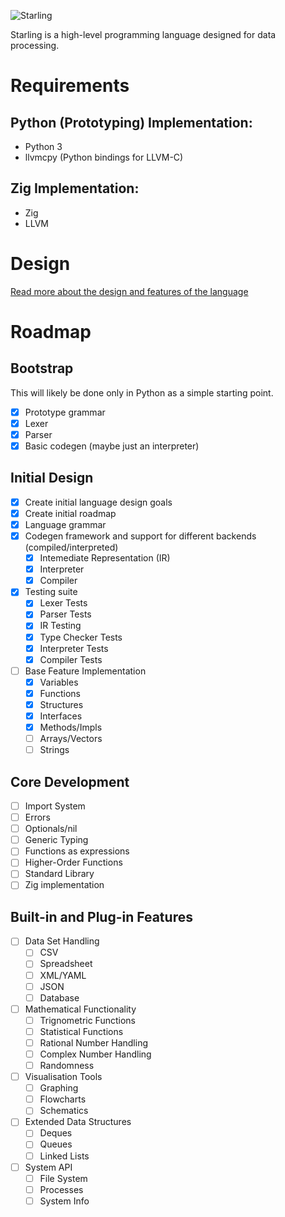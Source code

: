 ![Starling](https://github.com/aurorusidk/starling/assets/75564966/44fc3567-5188-4c5d-97ee-b724e3301b94)

Starling is a high-level programming language designed for data processing.

# Requirements
## Python (Prototyping) Implementation:
* Python 3
* llvmcpy (Python bindings for LLVM-C)

## Zig Implementation:
* Zig
* LLVM

# Design
[Read more about the design and features of the language](./DESIGN.md)

# Roadmap
## Bootstrap
This will likely be done only in Python as a simple starting point.

- [x] Prototype grammar
- [x] Lexer
- [x] Parser
- [x] Basic codegen (maybe just an interpreter)

## Initial Design
- [x] Create initial language design goals
- [x] Create initial roadmap
- [x] Language grammar
- [x] Codegen framework and support for different backends (compiled/interpreted)
    - [x] Intemediate Representation (IR)
    - [x] Interpreter
    - [x] Compiler
- [x] Testing suite
    - [x] Lexer Tests
    - [x] Parser Tests
    - [x] IR Testing
    - [x] Type Checker Tests
    - [x] Interpreter Tests
    - [x] Compiler Tests
- [ ] Base Feature Implementation
    - [x] Variables
    - [x] Functions
    - [x] Structures
    - [x] Interfaces
    - [x] Methods/Impls
    - [ ] Arrays/Vectors
    - [ ] Strings

## Core Development
- [ ] Import System
- [ ] Errors
- [ ] Optionals/nil
- [ ] Generic Typing
- [ ] Functions as expressions
- [ ] Higher-Order Functions
- [ ] Standard Library
- [ ] Zig implementation

## Built-in and Plug-in Features
- [ ] Data Set Handling
    - [ ] CSV
    - [ ] Spreadsheet
    - [ ] XML/YAML
    - [ ] JSON
    - [ ] Database
- [ ] Mathematical Functionality
    - [ ] Trignometric Functions
    - [ ] Statistical Functions
    - [ ] Rational Number Handling
    - [ ] Complex Number Handling
    - [ ] Randomness
- [ ] Visualisation Tools
    - [ ] Graphing
    - [ ] Flowcharts
    - [ ] Schematics
- [ ] Extended Data Structures
    - [ ] Deques
    - [ ] Queues
    - [ ] Linked Lists
- [ ] System API
    - [ ] File System
    - [ ] Processes
    - [ ] System Info
